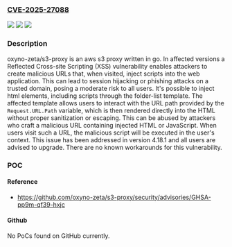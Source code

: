 ### [CVE-2025-27088](https://cve.mitre.org/cgi-bin/cvename.cgi?name=CVE-2025-27088)
![](https://img.shields.io/static/v1?label=Product&message=s3-proxy&color=blue)
![](https://img.shields.io/static/v1?label=Version&message=%3C%204.18.0%20&color=brightgreen)
![](https://img.shields.io/static/v1?label=Vulnerability&message=CWE-79%3A%20Improper%20Neutralization%20of%20Input%20During%20Web%20Page%20Generation%20('Cross-site%20Scripting')&color=brightgreen)

### Description

oxyno-zeta/s3-proxy is an aws s3 proxy written in go. In affected versions a Reflected Cross-site Scripting (XSS) vulnerability enables attackers to create malicious URLs that, when visited, inject scripts into the web application. This can lead to session hijacking or phishing attacks on a trusted domain, posing a moderate risk to all users. It's possible to inject html elements, including scripts through the folder-list template. The affected template allows users to interact with the URL path provided by the `Request.URL.Path` variable, which is then rendered directly into the HTML without proper sanitization or escaping. This can be abused by attackers who craft a malicious URL containing injected HTML or JavaScript. When users visit such a URL, the malicious script will be executed in the user's context. This issue has been addressed in version 4.18.1 and all users are advised to upgrade. There are no known workarounds for this vulnerability.

### POC

#### Reference
- https://github.com/oxyno-zeta/s3-proxy/security/advisories/GHSA-pp9m-qf39-hxjc

#### Github
No PoCs found on GitHub currently.

